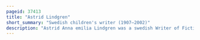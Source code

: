 ```yaml
---
pageid: 37413
title: "Astrid Lindgren"
short_summary: "Swedish children's writer (1907–2002)"
description: "Astrid Anna emilia Lindgren was a swedish Writer of Fiction and Screenplays. She is best known for several children's book series, featuring Pippi Longstocking, Emil of Lönneberga, Karlsson-on-the-Roof, and the Six Bullerby Children, and for the children's fantasy novels Mio, My Son; Ronia the Robber's Daughter; and The Brothers Lionheart. Lindgren worked in the Children's Literature Editorial Board at the Rabn sjgren publishing House in Stockholm and wrote over 30 Children Books. In 2017, she was calculated to be the World's 18th most translated Author. Lindgren had by 2010 sold roughly 167 million books worldwide. In 1994, she was awarded the Right Livelihood Award for 'her unique Authorship dedicated to the Rights of Children and Respect for their Individuality. 'her Opposition to corporal Punishment of Children resulted in the World's first Law on the Matter in 1979, while her Campaigning for Animal Welfare led to a new Law, Lex Lindgren, in Time for her 80th Birthday."
---
```

